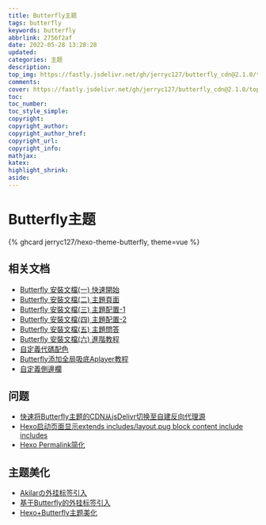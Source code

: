 ```yaml
---
title: Butterfly主题
tags: butterfly
keywords: butterfly
abbrlink: 2756f2af
date: 2022-05-28 13:28:28
updated:
categories: 主题
description:
top_img: https://fastly.jsdelivr.net/gh/jerryc127/butterfly_cdn@2.1.0/top_img/index.jpg
comments:
cover: https://fastly.jsdelivr.net/gh/jerryc127/butterfly_cdn@2.1.0/top_img/index.jpg
toc:
toc_number:
toc_style_simple:
copyright:
copyright_author:
copyright_author_href:
copyright_url:
copyright_info:
mathjax:
katex:
highlight_shrink:
aside:
---
```

# Butterfly主题

[comment]: <> ({% site Butterfly, url=https://butterfly.js.org, screenshot=https://fastly.jsdelivr.net/gh/jerryc127/butterfly_cdn@2.1.0/top_img/index.jpg, avatar=https://butterfly.js.org/img/avatar.png, description=Butterfly主题官网 %})

{% ghcard jerryc127/hexo-theme-butterfly, theme=vue %}

## 相关文档

- [Butterfly 安裝文檔(一) 快速開始](https://butterfly.js.org/posts/21cfbf15/)
- [Butterfly 安裝文檔(二) 主題頁面](https://butterfly.js.org/posts/dc584b87/)
- [Butterfly 安裝文檔(三) 主題配置-1](https://butterfly.js.org/posts/4aa8abbe/)
- [Butterfly 安裝文檔(四) 主題配置-2](https://butterfly.js.org/posts/ceeb73f/)
- [Butterfly 安裝文檔(五) 主題問答](https://butterfly.js.org/posts/98d20436/)
- [Butterfly 安裝文檔(六) 進階教程](https://butterfly.js.org/posts/4073eda/)
- [自定義代碼配色](https://butterfly.js.org/posts/b37b5fe3/)
- [Butterfly添加全局吸底Aplayer教程](https://butterfly.js.org/posts/507c070f/)
- [自定義側邊欄](https://butterfly.js.org/posts/ea33ab97/)

## 问题

- [快速将Butterfly主题的CDN从jsDelivr切换至自建反向代理源](https://cloud.tencent.com/developer/article/1987454)
- [Hexo启动页面显示extends includes/layout.pug block content include includes](https://blog.csdn.net/weixin_44318830/article/details/104884936)
- [Hexo Permalink简化](https://blog.csdn.net/Galahadzhou/article/details/105355733)

## 主题美化

- [Akilarの外挂标签引入](https://akilar.top/posts/615e2dec/#%E5%BC%95%E7%94%A8-note)
- [基于Butterfly的外挂标签引入](https://tzy1997.com/articles/0xiipgum/)
- [Hexo+Butterfly主题美化](https://tzy1997.com/articles/hexo541u/)